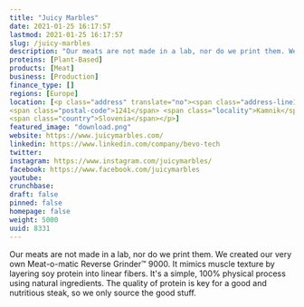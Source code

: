 ```yaml
---
title: "Juicy Marbles"
date: 2021-01-25 16:17:57
lastmod: 2021-01-25 16:17:57
slug: /juicy-marbles
description: "Our meats are not made in a lab, nor do we print them. We created our very own Meat-o-matic Reverse Grinder™ 9000. It mimics muscle texture by layering soy protein into linear fibers. It's a simple, 100% physical process using natural ingredients. The quality of protein is key for a good and nutritious steak, so we only source the good stuff."
proteins: [Plant-Based]
products: [Meat]
business: [Production]
finance_type: []
regions: [Europe]
location: [<p class="address" translate="no"><span class="address-line1">Šutna</span><br>
<span class="postal-code">1241</span> <span class="locality">Kamnik</span><br>
<span class="country">Slovenia</span></p>]
featured_image: "download.png"
website: https://www.juicymarbles.com/
linkedin: https://www.linkedin.com/company/bevo-tech
twitter: 
instagram: https://www.instagram.com/juicymarbles/
facebook: https://www.facebook.com/juicymarbles
youtube: 
crunchbase: 
draft: false
pinned: false
homepage: false
weight: 5000
uuid: 8331
---
```

Our meats are not made in a lab, nor do we print them. We created our very own Meat-o-matic Reverse Grinder™ 9000. It mimics muscle texture by layering soy protein into linear fibers. It's a simple, 100% physical process using natural ingredients. The quality of protein is key for a good and nutritious steak, so we only source the good stuff.
